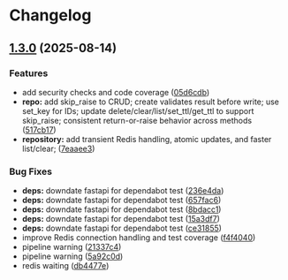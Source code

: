 # Changelog

## [1.3.0](https://github.com/serafinovsky/fastapi-redis-utils/compare/fastapi-redis-utils-v1.2.3...fastapi-redis-utils-v1.3.0) (2025-08-14)


### Features

* add security checks and code coverage ([05d6cdb](https://github.com/serafinovsky/fastapi-redis-utils/commit/05d6cdbb5c121855ceea36a575611cb255651f65))
* **repo:** add skip_raise to CRUD; create validates result before write; use set_key for IDs; update delete/clear/list/set_ttl/get_ttl to support skip_raise; consistent return-or-raise behavior across methods ([517cb17](https://github.com/serafinovsky/fastapi-redis-utils/commit/517cb17d63387e7f889b4827ac34e6ad58cb10a4))
* **repository:** add transient Redis handling, atomic updates, and faster list/clear; ([7eaaee3](https://github.com/serafinovsky/fastapi-redis-utils/commit/7eaaee36658a4209cb530e403fb4c68d59885a18))


### Bug Fixes

* **deps:** downdate fastapi for dependabot test ([236e4da](https://github.com/serafinovsky/fastapi-redis-utils/commit/236e4da7074437e0afca28d3a6ee0c95f728756b))
* **deps:** downdate fastapi for dependabot test ([657fac6](https://github.com/serafinovsky/fastapi-redis-utils/commit/657fac69d125e85f6d31723377ee5977d007356a))
* **deps:** downdate fastapi for dependabot test ([8bdacc1](https://github.com/serafinovsky/fastapi-redis-utils/commit/8bdacc1da9564c3219d6bb0ea1142af2e7a2c27f))
* **deps:** downdate fastapi for dependabot test ([15a3df7](https://github.com/serafinovsky/fastapi-redis-utils/commit/15a3df7789e71e1d43156cb2da9c96fc84693aab))
* **deps:** downdate fastapi for dependabot test ([ce31855](https://github.com/serafinovsky/fastapi-redis-utils/commit/ce318557fb4ceda5e8a683da8b5845ecf8b325c4))
* improve Redis connection handling and test coverage ([f4f4040](https://github.com/serafinovsky/fastapi-redis-utils/commit/f4f404013e1662ea808189d5d3b877d91d355724))
* pipeline warning ([21337c4](https://github.com/serafinovsky/fastapi-redis-utils/commit/21337c49363e3173e09aadaf2e19ccfdab6c331b))
* pipeline warning ([5a92c0d](https://github.com/serafinovsky/fastapi-redis-utils/commit/5a92c0dc593aca1f3310ada4d54beed36871455e))
* redis waiting ([db4477e](https://github.com/serafinovsky/fastapi-redis-utils/commit/db4477e4ac132ed133faf7f72e43670f7de6f4d9))
